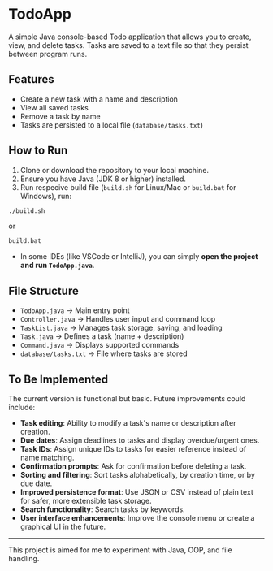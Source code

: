 # TodoApp

A simple Java console-based Todo application that allows you to create, view, and delete tasks. Tasks are saved to a text file so that they persist between program runs.

## Features
- Create a new task with a name and description
- View all saved tasks
- Remove a task by name
- Tasks are persisted to a local file (`database/tasks.txt`)

## How to Run
1. Clone or download the repository to your local machine.
2. Ensure you have Java (JDK 8 or higher) installed.
3. Run respecive build file (`build.sh` for Linux/Mac or `build.bat` for Windows), run:
  ```bash
  ./build.sh
  ```
  or
  ```bash
  build.bat
  ```
- In some IDEs (like VSCode or IntelliJ), you can simply **open the project and run `TodoApp.java`**.

## File Structure
- `TodoApp.java` → Main entry point
- `Controller.java` → Handles user input and command loop
- `TaskList.java` → Manages task storage, saving, and loading
- `Task.java` → Defines a task (name + description)
- `Command.java` → Displays supported commands
- `database/tasks.txt` → File where tasks are stored

## To Be Implemented
The current version is functional but basic. Future improvements could include:
- **Task editing**: Ability to modify a task's name or description after creation.
- **Due dates**: Assign deadlines to tasks and display overdue/urgent ones.
- **Task IDs**: Assign unique IDs to tasks for easier reference instead of name matching.
- **Confirmation prompts**: Ask for confirmation before deleting a task.
- **Sorting and filtering**: Sort tasks alphabetically, by creation time, or by due date.
- **Improved persistence format**: Use JSON or CSV instead of plain text for safer, more extensible task storage.
- **Search functionality**: Search tasks by keywords.
- **User interface enhancements**: Improve the console menu or create a graphical UI in the future.

---

This project is aimed for me to experiment with Java, OOP, and file handling.
